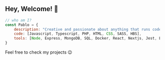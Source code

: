 ## Hey, Welcome! 👋 

```javascript
// who am I?
const Pablo = {
    description: "Creative and passionate about anything that runs code",
    code: [Javascript, Typescript, PHP, HTML, CSS, SASS, HBS],
    tools: [Node, Express, MongoDB, SQL, Docker, React, Nextjs, Jest, Laravel, Vue.js]
}
```
<p>Feel free to check my projects 😉</p>
